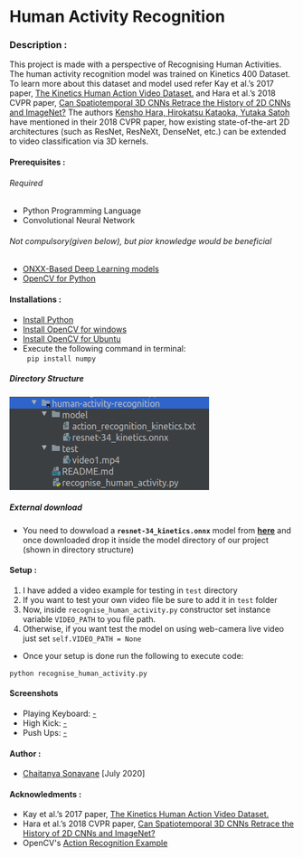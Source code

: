 # Human Activity Recognition
### Description :
This project is made with a perspective of Recognising Human Activities. The human activity recognition model was trained on Kinetics 400 Dataset.
To learn more about this dataset and model used refer Kay et al.’s 2017 paper, [The Kinetics Human Action Video Dataset.](https://arxiv.org/abs/1705.06950) and Hara et al.’s 2018 CVPR paper, [Can Spatiotemporal 3D CNNs Retrace the History of 2D CNNs and ImageNet?](https://arxiv.org/abs/1711.09577)
The authors [Kensho Hara, Hirokatsu Kataoka, Yutaka Satoh](https://arxiv.org/abs/1711.09577) have mentioned in their 2018 CVPR paper, how existing state-of-the-art 2D architectures (such as ResNet, ResNeXt, DenseNet, etc.) can be extended to video classification via 3D kernels.

#### Prerequisites :
  ###### Required 
  - Python Programming Language 
  - Convolutional Neural Network 

  ###### Not compulsory(given below), but pior knowledge would be beneficial 
  - [ONXX-Based Deep Learning models](https://github.com/onnx/models) 
  - [OpenCV for Python](https://opencv.org/)

#### Installations :
 - [Install Python](https://www.python.org/downloads/)<br/>
 - [Install OpenCV for windows](https://docs.opencv.org/master/d5/de5/tutorial_py_setup_in_windows.html) <br/>
 - [Install OpenCV for Ubuntu](https://docs.opencv.org/master/d2/de6/tutorial_py_setup_in_ubuntu.html) <br/>
- Execute the following command in terminal: <br/>
` pip install numpy` <br/>

##### Directory Structure
![](https://github.com/techycs18/human-activity-recognition/blob/master/Direcory%20Stucture.png)

##### External download
- You need to dowwload a **`resnet-34_kinetics.onnx`** model from [**here**](https://www.dropbox.com/s/065l4vr8bptzohb/resnet-34_kinetics.onnx?dl=1) and once downloaded drop it inside the model directory of our project (shown in directory structure)

#### Setup :
1. I have added a video example for testing in `test` directory
2. If you want to test your own video file be sure to add it in `test` folder 
3. Now, inside `recognise_human_activity.py` constructor set instance variable `VIDEO_PATH` to you file path. 
4. Otherwise, if you want test the model on using web-camera live video just set `self.VIDEO_PATH = None`  
- Once your setup is done run the following to execute code:
```
python recognise_human_activity.py
```
#### Screenshots
- Playing Keyboard:
[-](https://github.com/techycs18/human-activity-recognition/blob/master/screenshots/playing_keyboard.png)
- High Kick:
[-](https://github.com/techycs18/human-activity-recognition/blob/master/screenshots/high_kick.png)
- Push Ups:
[-](https://github.com/techycs18/human-activity-recognition/blob/master/screenshots/pushups.png)
#### Author :
- [Chaitanya Sonavane](https://www.linkedin.com/in/chaitanya-sonavane-3766521a0/) [July 2020] 

#### Acknowledments :
- Kay et al.’s 2017 paper, [The Kinetics Human Action Video Dataset.](https://arxiv.org/abs/1705.06950)
- Hara et al.’s 2018 CVPR paper, [Can Spatiotemporal 3D CNNs Retrace the History of 2D CNNs and ImageNet?](https://arxiv.org/abs/1711.09577)
- OpenCV's [Action Recognition Example](https://github.com/opencv/opencv/blob/master/samples/dnn/action_recognition.py) 
